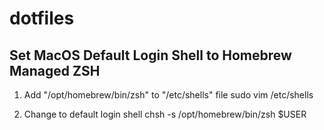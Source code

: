 # dotfiles


## Set MacOS Default Login Shell to Homebrew Managed ZSH
1. Add "/opt/homebrew/bin/zsh" to "/etc/shells" file
	sudo vim /etc/shells

1. Change to default login shell
	chsh -s /opt/homebrew/bin/zsh $USER